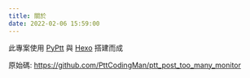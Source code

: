 ```yaml
---
title: 關於
date: 2022-02-06 15:59:00
---
```


<div class="about_text">
此專案使用 <a href="https://github.com/PttCodingMan/PyPtt">PyPtt</a> 與 <a href="https://hexo.io/zh-tw/">Hexo</a> 搭建而成

原始碼: <a href="https://github.com/PttCodingMan/ptt_post_too_many_monitor">https://github.com/PttCodingMan/ptt_post_too_many_monitor</a>
</div>